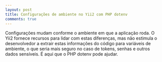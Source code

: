```yaml
---
layout: post
title: Configurações de ambiente no Yii2 com PHP dotenv
comments: true
---
```


Configurações mudam conforme o ambiente em que a aplicação roda. O Yii2 fornece recursos para lidar com estas diferenças, mas não estimula o desenvolvedor a extrair estas informações do código para variáveis de ambiente, o que seria mais seguro no caso de tokens, senhas e outros dados sensíveis. É aqui que o PHP dotenv pode ajudar.
